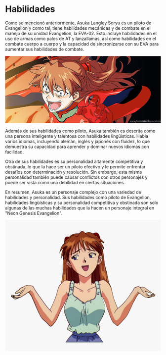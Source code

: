 # Habilidades

Como se mencionó anteriormente, Asuka Langley Soryu es un piloto de Evangelion y como tal, tiene habilidades mecánicas y de combate en el manejo de su unidad Evangelion, la EVA-02. Esto incluye habilidades en el uso de armas como palos de AT y lanzallamas, así como habilidades en el combate cuerpo a cuerpo y la capacidad de sincronizarse con su EVA para aumentar sus habilidades de combate.

<img src="../img/Asuka6.jpg">

Además de sus habilidades como piloto, Asuka también es descrita como una persona inteligente y talentosa con habilidades lingüísticas. Habla varios idiomas, incluyendo alemán, inglés y japonés con fluidez, lo que demuestra su capacidad para aprender y dominar nuevos idiomas con facilidad.



Otra de sus habilidades es su personalidad altamente competitiva y obstinada, lo que la hace ser un piloto efectivo y le permite enfrentar desafíos con determinación y resolución. Sin embargo, esta misma personalidad también puede causar conflictos con otros personajes y puede ser vista como una debilidad en ciertas situaciones.

En resumen, Asuka es un personaje complejo con una variedad de habilidades y personalidad. Sus habilidades como piloto de Evangelion, habilidades lingüísticas y su personalidad competitiva y obstinada son solo algunas de las muchas habilidades que la hacen un personaje integral en "Neon Genesis Evangelion".

<img src="../img/Asuka7.png">

